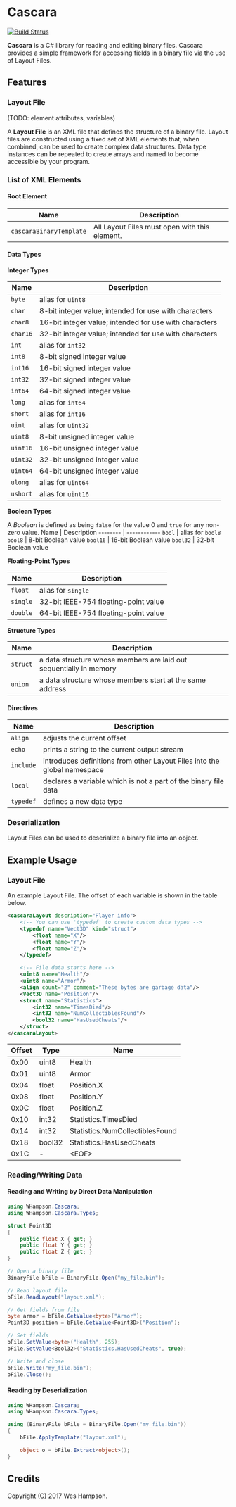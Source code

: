 # Cascara
[![Build Status](
    https://travis-ci.org/whampson/cascara.svg?branch=master)
](https://travis-ci.org/whampson/cascara)

**Cascara** is a C# library for reading and editing binary files. Cascara
provides a simple framework for accessing fields in a binary file via the use of
Layout Files.

## Features
### Layout File
(TODO: element attributes, variables)

A **Layout File** is an XML file that defines the structure of a binary file.
Layout files are constructed using a fixed set of XML elements that, when
combined, can be used to create complex data structures. Data type instances
can be repeated to create arrays and named to become accessible by your program.

### List of XML Elements

#### Root Element

Name                    | Description
----------------------- | ------------
`cascaraBinaryTemplate` | All Layout Files must open with this element.

#### Data Types

**Integer Types**

Name     | Description
-------- | ------------
`byte`   | alias for `uint8`
`char`   | 8-bit integer value; intended for use with characters
`char8`  | 16-bit integer value; intended for use with characters
`char16` | 32-bit integer value; intended for use with characters
`int`    | alias for `int32`
`int8`   | 8-bit signed integer value
`int16`  | 16-bit signed integer value
`int32`  | 32-bit signed integer value
`int64`  | 64-bit signed integer value
`long`   | alias for `int64`
`short`  | alias for `int16`
`uint`   | alias for `uint32`
`uint8`  | 8-bit unsigned integer value
`uint16` | 16-bit unsigned integer value
`uint32` | 32-bit unsigned integer value
`uint64` | 64-bit unsigned integer value
`ulong`  | alias for `uint64`
`ushort` | alias for `uint16`

**Boolean Types**

A *Boolean* is defined as being `false` for the value 0 and `true` for any non-zero value.
Name     | Description
-------- | ------------
`bool`   | alias for `bool8`
`bool8`  | 8-bit Boolean value
`bool16` | 16-bit Boolean value
`bool32` | 32-bit Boolean value

**Floating-Point Types**

Name     | Description
-------- | ------------
`float`  | alias for `single`
`single` | 32-bit IEEE-754 floating-point value
`double` | 64-bit IEEE-754 floating-point value

**Structure Types**

Name     | Description
-------- | ------------
`struct` | a data structure whose members are laid out sequentially in memory
`union`  | a data structure whose members start at the same address

#### Directives

Name      | Description
--------- | ------------
`align`   | adjusts the current offset
`echo`    | prints a string to the current output stream
`include` | introduces definitions from other Layout Files into the global namespace
`local`   | declares a variable which is not a part of the binary file data
`typedef` | defines a new data type

### Deserialization
Layout Files can be used to deserialize a binary file into an object.


## Example Usage
### Layout File
An example Layout File. The offset of each variable is shown in the table below.
```xml
<cascaraLayout description="Player info">
    <!-- You can use 'typedef' to create custom data types -->
    <typedef name="Vect3D" kind="struct">
        <float name="X"/>
        <float name="Y"/>
        <float name="Z"/>
    </typedef>

    <!-- File data starts here -->
    <uint8 name="Health"/>
    <uint8 name="Armor"/>
    <align count="2" comment="These bytes are garbage data"/>
    <Vect3D name="Position"/>
    <struct name="Statistics">
        <int32 name="TimesDied"/>
        <int32 name="NumCollectiblesFound"/>
        <bool32 name="HasUsedCheats"/>
    </struct>
</cascaraLayout>
```

Offset | Type   | Name
------ | ----   | ----
0x00   | uint8  | Health
0x01   | uint8  | Armor
0x04   | float  | Position.X
0x08   | float  | Position.Y
0x0C   | float  | Position.Z
0x10   | int32  | Statistics.TimesDied
0x14   | int32  | Statistics.NumCollectiblesFound
0x18   | bool32 | Statistics.HasUsedCheats
0x1C   | -      | \<EOF>


### Reading/Writing Data
#### Reading and Writing by Direct Data Manipulation

```c#
using WHampson.Cascara;
using WHampson.Cascara.Types;

struct Point3D
{
    public float X { get; }
    public float Y { get; }
    public float Z { get; }
}

// Open a binary file
BinaryFile bFile = BinaryFile.Open("my_file.bin");

// Read layout file
bFile.ReadLayout("layout.xml");

// Get fields from file
byte armor = bFile.GetValue<byte>("Armor");
Point3D position = bFile.GetValue<Point3D>("Position");

// Set fields
bFile.SetValue<byte>("Health", 255);
bFile.SetValue<Bool32>("Statistics.HasUsedCheats", true);

// Write and close
bFile.Write("my_file.bin");
bFile.Close();
```

#### Reading by Deserialization
```c#
using WHampson.Cascara;
using WHampson.Cascara.Types;

using (BinaryFile bFile = BinaryFile.Open("my_file.bin"))
{
    bFile.ApplyTemplate("layout.xml");

    object o = bFile.Extract<object>();
}
```

## Credits
Copyright (C) 2017 Wes Hampson.
